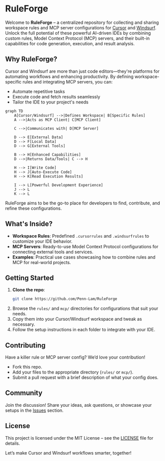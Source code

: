 # RuleForge

Welcome to **RuleForge** – a centralized repository for collecting and sharing workspace rules and MCP server configurations for [Cursor](https://cursor.com) and [Windsurf](https://windsurf.run). Unlock the full potential of these powerful AI-driven IDEs by combining custom rules, Model Context Protocol (MCP) servers, and their built-in capabilities for code generation, execution, and result analysis.

## Why RuleForge?
Cursor and Windsurf are more than just code editors—they're platforms for automating workflows and enhancing productivity. By defining workspace-specific rules and integrating MCP servers, you can:
- Automate repetitive tasks
- Execute code and fetch results seamlessly
- Tailor the IDE to your project's needs

```mermaid
graph TD
    A[Cursor/Windsurf] -->|Defines Workspace| B[Specific Rules]
    A -->|Acts as MCP Client| C[MCP Client]
    
    C -->|Communicates with| D[MCP Server]
    
    D --> E[External Data]
    D --> F[Local Data]
    D --> G[External Tools]
    
    B --> H[Enhanced Capabilities]
    D -->|Returns Data/Tools| C --> H
    
    H --> I[Write Code]
    H --> J[Auto-Execute Code]
    H --> K[Read Execution Results]
    
    I --> L[Powerful Development Experience]
    J --> L
    K --> L
```

RuleForge aims to be the go-to place for developers to find, contribute, and refine these configurations.

## What's Inside?
- **Workspace Rules**: Predefined `.cursorrules` and `.windsurfrules` to customize your IDE behavior.
- **MCP Servers**: Ready-to-use Model Context Protocol configurations for connecting external tools and services.
- **Examples**: Practical use cases showcasing how to combine rules and MCP for real-world projects.

## Getting Started
1. **Clone the repo**:
   ```bash
   git clone https://github.com/Penn-Lam/RuleForge
   ```
2. Browse the `rules/` and `mcp/` directories for configurations that suit your needs.
3. Copy them into your Cursor/Windsurf workspace and tweak as necessary.
4. Follow the setup instructions in each folder to integrate with your IDE.

## Contributing
Have a killer rule or MCP server config? We’d love your contribution! 
- Fork this repo.
- Add your files to the appropriate directory (`rules/` or `mcp/`).
- Submit a pull request with a brief description of what your config does.

## Community
Join the discussion! Share your ideas, ask questions, or showcase your setups in the [Issues](https://github.com/Penn-Lam/RuleForge/issues) section.

## License
This project is licensed under the MIT License – see the [LICENSE](LICENSE) file for details.

Let’s make Cursor and Windsurf workflows smarter, together!
